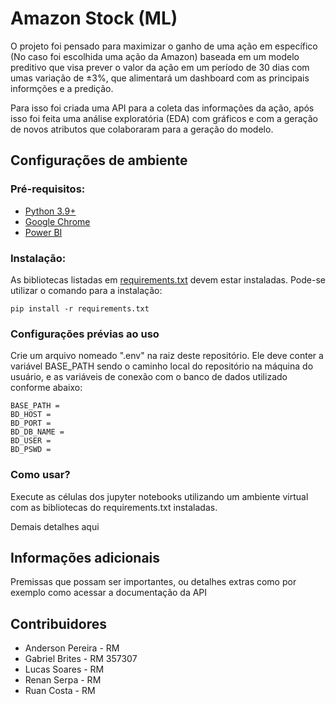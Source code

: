 # Amazon Stock (ML)
O projeto foi pensado para maximizar o ganho de uma ação em específico (No caso foi escolhida uma ação da Amazon) baseada em um modelo preditivo que visa prever o valor da ação em um período de 30 dias com umas variação de ±3%, que alimentará um dashboard com as principais informções e a predição.

Para isso foi criada uma API para a coleta das informações da ação, após isso foi feita uma análise exploratória (EDA) com gráficos e com a geração de novos atributos que colaboraram para a geração do modelo.


## Configurações de ambiente
### Pré-requisitos:

- [Python 3.9+](https://www.python.org)
- [Google Chrome](https://www.google.com/intl/pt-BR/chrome/)
- [Power BI](https://www.microsoft.com/pt-br/power-platform/products/power-bi/downloads)

### Instalação:
As bibliotecas listadas em [requirements.txt](requirements.txt) devem estar instaladas.
Pode-se utilizar o comando para a instalação:

```
pip install -r requirements.txt
```
### Configurações prévias ao uso

Crie um arquivo nomeado ".env" na raiz deste repositório. Ele deve conter a variável BASE_PATH sendo o caminho local do repositório na máquina do usuário, e as variáveis de conexão com o banco de dados utilizado conforme abaixo:

```
BASE_PATH = 
BD_HOST = 
BD_PORT = 
BD_DB_NAME = 
BD_USER = 
BD_PSWD = 
```

### Como usar?

Execute as células dos jupyter notebooks utilizando um ambiente virtual com as bibliotecas do requirements.txt instaladas.

Demais detalhes aqui

## Informações adicionais

Premissas que possam ser importantes, ou detalhes extras como por exemplo como acessar a documentação da API

## Contribuidores

* Anderson Pereira - RM 
* Gabriel Brites - RM 357307
* Lucas Soares - RM 
* Renan Serpa - RM 
* Ruan Costa - RM 

